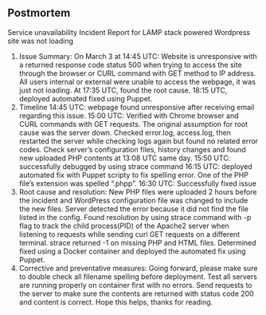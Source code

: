 ## Postmortem

Service unavailability
Incident Report for LAMP stack powered Wordpress site was not loading
1. Issue Summary:
On March 3 at 14:45 UTC: Website is unresponsive with a returned response code status 500 when trying to access the site through the browser or CURL command with GET method to IP address. All users internal or external were unable to access the webpage, it was just not loading. At 17:35 UTC, found the root cause. 18:15 UTC, deployed automated fixed using Puppet.
2. Timeline
14:45 UTC: webpage found unresponsive after receiving email regarding this issue.
15:00 UTC: Verified with Chrome browser and CURL commands with GET requests.
The original assumption for root cause was the server down. Checked error.log, access.log, then restarted the server while checking logs again but found no related error codes.
Check server’s configuration files, history changes and found new uploaded PHP contents at 13:08 UTC same day.
15:50 UTC: successfully debugged by using strace command
16:15 UTC: deployed automated fix with Puppet scripty to fix spelling error. One of the PHP file’s extension was spelled “.phpp”.
16:30 UTC: Successfully fixed issue
3. Root cause and resolution:
New PHP files were uploaded 2 hours before the incident and WordPress configuration file was changed to include the new files. Server detected the error because it did not find the file listed in the config. Found resolution by using strace command with -p flag to track the child process(PID) of the Apache2 server when listening to requests while sending curl GET requests on a different terminal. strace returned -1 on missing PHP and HTML files. Determined fixed using a Docker container and deployed the automated fix using Puppet.
4. Corrective and preventative measures:
Going forward, please make sure to double check all filename spelling before deployment.
Test all servers are running properly on container first with no errors.
Send requests to the server to make sure the contents are returned with status code 200 and content is correct.
Hope this helps, thanks for reading.